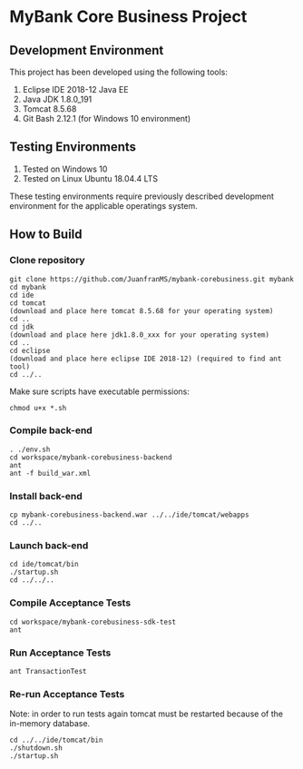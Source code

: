 # MyBank Core Business Project

## Development Environment

This project has been developed using the following tools:

1. Eclipse IDE 2018-12 Java EE
2. Java JDK 1.8.0_191
3. Tomcat 8.5.68
4. Git Bash 2.12.1 (for Windows 10 environment)

## Testing Environments

1. Tested on Windows 10
2. Tested on Linux Ubuntu 18.04.4 LTS

These testing environments require previously described development environment for the applicable operatings system.

## How to Build

### Clone repository

```
git clone https://github.com/JuanfranMS/mybank-corebusiness.git mybank
cd mybank
cd ide
cd tomcat
(download and place here tomcat 8.5.68 for your operating system)
cd ..
cd jdk
(download and place here jdk1.8.0_xxx for your operating system)
cd ..
cd eclipse
(download and place here eclipse IDE 2018-12) (required to find ant tool)
cd ../..
```

Make sure scripts have executable permissions:

```
chmod u+x *.sh
```

### Compile back-end

```
. ./env.sh
cd workspace/mybank-corebusiness-backend
ant
ant -f build_war.xml
```

### Install back-end

```
cp mybank-corebusiness-backend.war ../../ide/tomcat/webapps
cd ../..
```

### Launch back-end

```
cd ide/tomcat/bin
./startup.sh
cd ../../..
```

### Compile Acceptance Tests

```
cd workspace/mybank-corebusiness-sdk-test
ant
```

### Run Acceptance Tests

```
ant TransactionTest
```

### Re-run Acceptance Tests

Note: in order to run tests again tomcat must be restarted because of the in-memory database.

```
cd ../../ide/tomcat/bin
./shutdown.sh
./startup.sh
```
